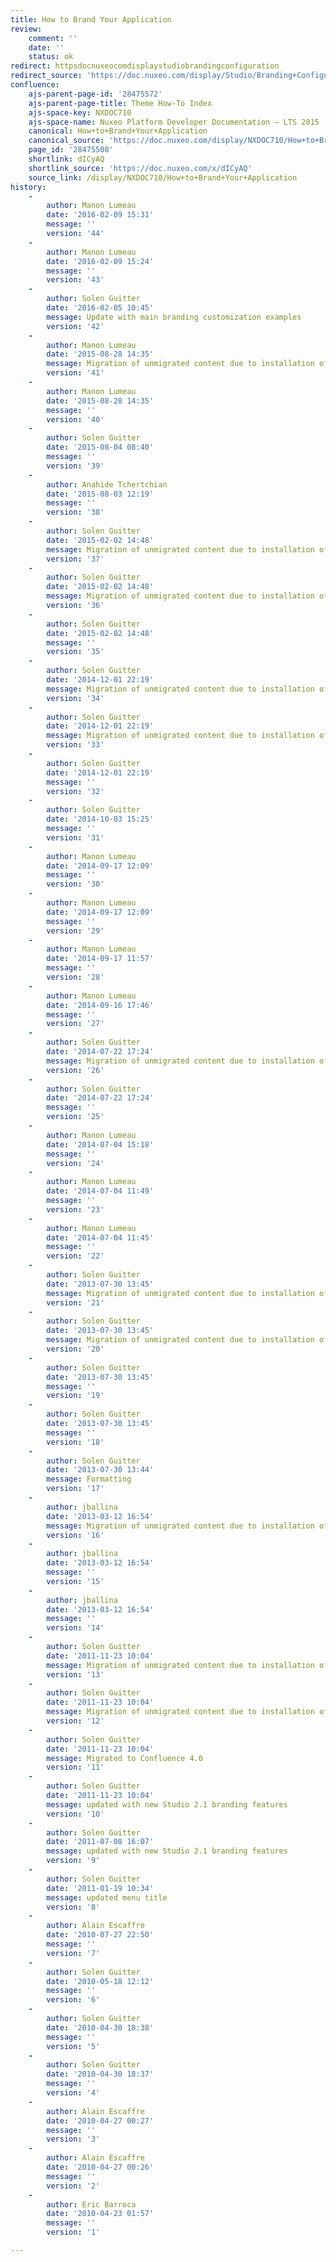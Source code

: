 ```yaml
---
title: How to Brand Your Application
review:
    comment: ''
    date: ''
    status: ok
redirect: httpsdocnuxeocomdisplaystudiobrandingconfiguration
redirect_source: 'https://doc.nuxeo.com/display/Studio/Branding+Configuration'
confluence:
    ajs-parent-page-id: '28475572'
    ajs-parent-page-title: Theme How-To Index
    ajs-space-key: NXDOC710
    ajs-space-name: Nuxeo Platform Developer Documentation — LTS 2015
    canonical: How+to+Brand+Your+Application
    canonical_source: 'https://doc.nuxeo.com/display/NXDOC710/How+to+Brand+Your+Application'
    page_id: '28475508'
    shortlink: dICyAQ
    shortlink_source: 'https://doc.nuxeo.com/x/dICyAQ'
    source_link: /display/NXDOC710/How+to+Brand+Your+Application
history:
    - 
        author: Manon Lumeau
        date: '2016-02-09 15:31'
        message: ''
        version: '44'
    - 
        author: Manon Lumeau
        date: '2016-02-09 15:24'
        message: ''
        version: '43'
    - 
        author: Solen Guitter
        date: '2016-02-05 10:45'
        message: Update with main branding customization examples
        version: '42'
    - 
        author: Manon Lumeau
        date: '2015-08-28 14:35'
        message: Migration of unmigrated content due to installation of a new plugin
        version: '41'
    - 
        author: Manon Lumeau
        date: '2015-08-28 14:35'
        message: ''
        version: '40'
    - 
        author: Solen Guitter
        date: '2015-08-04 08:40'
        message: ''
        version: '39'
    - 
        author: Anahide Tchertchian
        date: '2015-08-03 12:19'
        message: ''
        version: '38'
    - 
        author: Solen Guitter
        date: '2015-02-02 14:48'
        message: Migration of unmigrated content due to installation of a new plugin
        version: '37'
    - 
        author: Solen Guitter
        date: '2015-02-02 14:48'
        message: Migration of unmigrated content due to installation of a new plugin
        version: '36'
    - 
        author: Solen Guitter
        date: '2015-02-02 14:48'
        message: ''
        version: '35'
    - 
        author: Solen Guitter
        date: '2014-12-01 22:19'
        message: Migration of unmigrated content due to installation of a new plugin
        version: '34'
    - 
        author: Solen Guitter
        date: '2014-12-01 22:19'
        message: Migration of unmigrated content due to installation of a new plugin
        version: '33'
    - 
        author: Solen Guitter
        date: '2014-12-01 22:19'
        message: ''
        version: '32'
    - 
        author: Solen Guitter
        date: '2014-10-03 15:25'
        message: ''
        version: '31'
    - 
        author: Manon Lumeau
        date: '2014-09-17 12:09'
        message: ''
        version: '30'
    - 
        author: Manon Lumeau
        date: '2014-09-17 12:09'
        message: ''
        version: '29'
    - 
        author: Manon Lumeau
        date: '2014-09-17 11:57'
        message: ''
        version: '28'
    - 
        author: Manon Lumeau
        date: '2014-09-16 17:46'
        message: ''
        version: '27'
    - 
        author: Solen Guitter
        date: '2014-07-22 17:24'
        message: Migration of unmigrated content due to installation of a new plugin
        version: '26'
    - 
        author: Solen Guitter
        date: '2014-07-22 17:24'
        message: ''
        version: '25'
    - 
        author: Manon Lumeau
        date: '2014-07-04 15:18'
        message: ''
        version: '24'
    - 
        author: Manon Lumeau
        date: '2014-07-04 11:49'
        message: ''
        version: '23'
    - 
        author: Manon Lumeau
        date: '2014-07-04 11:45'
        message: ''
        version: '22'
    - 
        author: Solen Guitter
        date: '2013-07-30 13:45'
        message: Migration of unmigrated content due to installation of a new plugin
        version: '21'
    - 
        author: Solen Guitter
        date: '2013-07-30 13:45'
        message: Migration of unmigrated content due to installation of a new plugin
        version: '20'
    - 
        author: Solen Guitter
        date: '2013-07-30 13:45'
        message: ''
        version: '19'
    - 
        author: Solen Guitter
        date: '2013-07-30 13:45'
        message: ''
        version: '18'
    - 
        author: Solen Guitter
        date: '2013-07-30 13:44'
        message: Formatting
        version: '17'
    - 
        author: jballina
        date: '2013-03-12 16:54'
        message: Migration of unmigrated content due to installation of a new plugin
        version: '16'
    - 
        author: jballina
        date: '2013-03-12 16:54'
        message: ''
        version: '15'
    - 
        author: jballina
        date: '2013-03-12 16:54'
        message: ''
        version: '14'
    - 
        author: Solen Guitter
        date: '2011-11-23 10:04'
        message: Migration of unmigrated content due to installation of a new plugin
        version: '13'
    - 
        author: Solen Guitter
        date: '2011-11-23 10:04'
        message: Migration of unmigrated content due to installation of a new plugin
        version: '12'
    - 
        author: Solen Guitter
        date: '2011-11-23 10:04'
        message: Migrated to Confluence 4.0
        version: '11'
    - 
        author: Solen Guitter
        date: '2011-11-23 10:04'
        message: updated with new Studio 2.1 branding features
        version: '10'
    - 
        author: Solen Guitter
        date: '2011-07-08 16:07'
        message: updated with new Studio 2.1 branding features
        version: '9'
    - 
        author: Solen Guitter
        date: '2011-01-19 10:34'
        message: updated menu title
        version: '8'
    - 
        author: Alain Escaffre
        date: '2010-07-27 22:50'
        message: ''
        version: '7'
    - 
        author: Solen Guitter
        date: '2010-05-18 12:12'
        message: ''
        version: '6'
    - 
        author: Solen Guitter
        date: '2010-04-30 18:38'
        message: ''
        version: '5'
    - 
        author: Solen Guitter
        date: '2010-04-30 18:37'
        message: ''
        version: '4'
    - 
        author: Alain Escaffre
        date: '2010-04-27 00:27'
        message: ''
        version: '3'
    - 
        author: Alain Escaffre
        date: '2010-04-27 00:26'
        message: ''
        version: '2'
    - 
        author: Eric Barroca
        date: '2010-04-23 01:57'
        message: ''
        version: '1'

---
```

